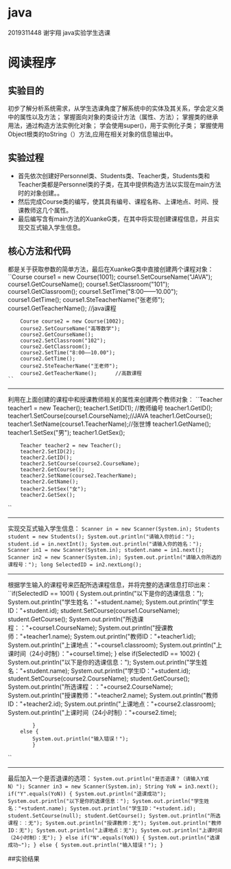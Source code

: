 # java
2019311448 谢宇翔
java实验学生选课

# 阅读程序

## 实验目的
初步了解分析系统需求，从学生选课角度了解系统中的实体及其关系，学会定义类中的属性以及方法；
掌握面向对象的类设计方法（属性、方法）；
掌握类的继承用法，通过构造方法实例化对象；
学会使用super()，用于实例化子类；
掌握使用Object根类的toString（）方法,应用在相关对象的信息输出中。

## 实验过程
* 首先依次创建好Personnel类、Students类、Teacher类，Students类和Teacher类都是Personnel类的子类，在其中提供构造方法以实现在main方法时的对象创建。。
* 然后完成Course类的编写，使其具有编号、课程名称、上课地点、时间、授课教师这几个属性。
* 最后编写含有main方法的XuankeG类，在其中将实现创建课程信息，并且实现交互式输入学生信息。

## 核心方法和代码
都是关于获取参数的简单方法，最后在XuankeG类中直接创建两个课程对象：
``Course course1 = new Course(1001);
		course1.SetCourseName("JAVA");
		course1.GetCourseName();
		course1.SetClassroom("101");
		course1.GetClassroom();
		course1.SetTime("8:00——10.00");
		course1.GetTime();
		course1.SteTeacherName("张老师");
		course1.GetTeacherName();       //java课程
		
		Course course2 = new Course(1002);
		course2.SetCourseName("高等数学");
		course2.GetCourseName();
		course2.SetClassroom("102");
		course2.GetClassroom();
		course2.SetTime("8:00——10.00");
		course2.GetTime();
		course2.SteTeacherName("王老师");
		course2.GetTeacherName();      //高数课程
    ``
***

利用在上面创建的课程中和授课教师相关的属性来创建两个教师对象：
``Teacher teacher1 = new Teacher();
		teacher1.SetID(1);                     //教师编号
		teacher1.GetID();
		teacher1.SetCourse(course1.CourseName);//JAVA
		teacher1.GetCourse();
		teacher1.SetName(course1.TeacherName);//张世博
		teacher1.GetName();
		teacher1.SetSex("男");
		teacher1.GetSex();
		
		Teacher teacher2 = new Teacher();
		teacher2.SetID(2);
		teacher2.GetID();
		teacher2.SetCourse(course2.CourseName);
		teacher2.GetCourse();
		teacher2.SetName(course2.TeacherName);
		teacher2.GetName();
		teacher2.SetSex("女");
		teacher2.GetSex();
``
***

实现交互式输入学生信息：
``Scanner in = new Scanner(System.in);
		Students student = new Students();
		System.out.println("请输入你的id：");
		student.id = in.nextInt();
		System.out.println("请输入你的姓名：");
		Scanner in1 = new Scanner(System.in);
		student.name = in1.next();
		Scanner in2 = new Scanner(System.in);
		System.out.println("请输入你所选的课程号：");
		long SelectedID = in2.nextLong();
``
***
根据学生输入的课程号来匹配所选课程信息，并将完整的选课信息打印出来：
``if(SelectedID == 1001) {
			System.out.println("以下是你的选课信息：");
			System.out.println("学生姓名："+student.name);
			System.out.println("学生ID："+student.id);
			student.SetCourse(course1.CourseName);
			student.GetCourse();
			System.out.println("所选课程：："+course1.CourseName);
			System.out.println("授课教师："+teacher1.name);
			System.out.println("教师ID："+teacher1.id);
			System.out.println("上课地点："+course1.classroom);
			System.out.println("上课时间（24小时制）："+course1.time);
			}
		else if(SelectedID == 1002) {
			System.out.println("以下是你的选课信息：");
			System.out.println("学生姓名："+student.name);
			System.out.println("学生ID："+student.id);
			student.SetCourse(course2.CourseName);
			student.GetCourse();
			System.out.println("所选课程：："+course2.CourseName);
			System.out.println("授课教师："+teacher2.name);
			System.out.println("教师ID："+teacher2.id);
			System.out.println("上课地点："+course2.classroom);
			System.out.println("上课时间（24小时制）："+course2.time);
				
			}
		else {
			System.out.println("输入错误！");
			}
``
***
最后加入一个是否退课的选项：
``System.out.println("是否退课？（请输入Y或N）");
		Scanner in3 = new Scanner(System.in);
		String YoN = in3.next();
		if("Y".equals(YoN)) {
			System.out.println("退课成功");
			System.out.println("以下是你的选课信息：");
			System.out.println("学生姓名："+student.name);
			System.out.println("学生ID："+student.id);
			student.SetCourse(null);
			student.GetCourse();
			System.out.println("所选课程：：无");
			System.out.println("授课教师：无");
			System.out.println("教师ID：无");
			System.out.println("上课地点：无");
			System.out.println("上课时间（24小时制）：无");
		}
		else if("N".equals(YoN)) {
			System.out.println("选课成功~");
		}
		else {
			System.out.println("输入错误！");
		}
``

##实验结果







